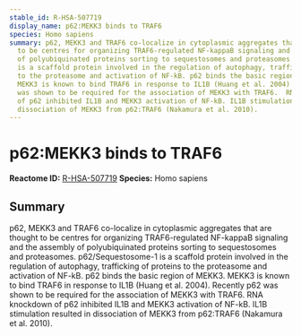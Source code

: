 ```yaml
---
stable_id: R-HSA-507719
display_name: p62:MEKK3 binds to TRAF6
species: Homo sapiens
summary: p62, MEKK3 and TRAF6 co-localize in cytoplasmic aggregates that are thought
  to be centres for organizing TRAF6-regulated NF-kappaB signaling and the assembly
  of polyubiquinated proteins sorting to sequestosomes and proteasomes. p62/Sequestosome-1
  is a scaffold protein involved in the regulation of autophagy, trafficking of proteins
  to the proteasome and activation of NF-kB. p62 binds the basic region of MEKK3.
  MEKK3 is known to bind TRAF6 in response to IL1B (Huang et al. 2004). Recently p62
  was shown to be required for the association of MEKK3 with TRAF6.  RNA knockdown
  of p62 inhibited IL1B and MEKK3 activation of NF-kB. IL1B stimulation resulted in
  dissociation of MEKK3 from p62:TRAF6 (Nakamura et al. 2010).
---
```


# p62:MEKK3 binds to TRAF6
**Reactome ID:** [R-HSA-507719](https://reactome.org/content/detail/R-HSA-507719)
**Species:** Homo sapiens

## Summary

p62, MEKK3 and TRAF6 co-localize in cytoplasmic aggregates that are thought to be centres for organizing TRAF6-regulated NF-kappaB signaling and the assembly of polyubiquinated proteins sorting to sequestosomes and proteasomes. p62/Sequestosome-1 is a scaffold protein involved in the regulation of autophagy, trafficking of proteins to the proteasome and activation of NF-kB. p62 binds the basic region of MEKK3. MEKK3 is known to bind TRAF6 in response to IL1B (Huang et al. 2004). Recently p62 was shown to be required for the association of MEKK3 with TRAF6.  RNA knockdown of p62 inhibited IL1B and MEKK3 activation of NF-kB. IL1B stimulation resulted in dissociation of MEKK3 from p62:TRAF6 (Nakamura et al. 2010).
